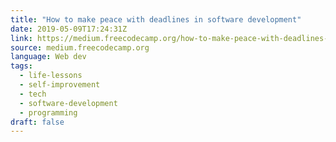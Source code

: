 ```yaml
---
title: "How to make peace with deadlines in software development"
date: 2019-05-09T17:24:31Z
link: https://medium.freecodecamp.org/how-to-make-peace-with-deadlines-in-software-development-6cfe3e993f51?source=rss----336d898217ee---4&utm_medium=RSS&utm_source=news.12bit.vn
source: medium.freecodecamp.org
language: Web dev
tags:
  - life-lessons
  - self-improvement
  - tech
  - software-development
  - programming
draft: false
---
```

